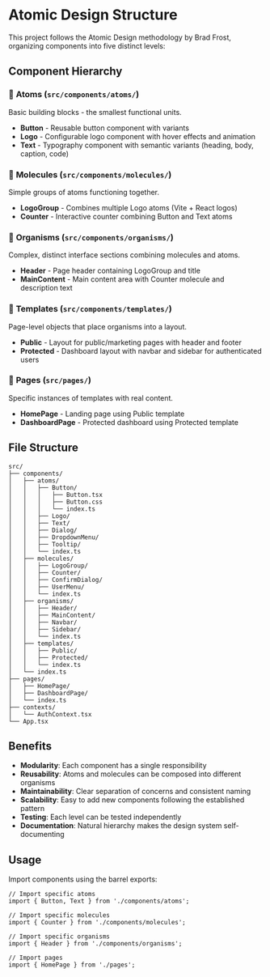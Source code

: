 # Atomic Design Structure

This project follows the Atomic Design methodology by Brad Frost, organizing components into five distinct levels:

## Component Hierarchy

### 🔬 **Atoms** (`src/components/atoms/`)
Basic building blocks - the smallest functional units.

- **Button** - Reusable button component with variants
- **Logo** - Configurable logo component with hover effects and animation
- **Text** - Typography component with semantic variants (heading, body, caption, code)

### 🧬 **Molecules** (`src/components/molecules/`)
Simple groups of atoms functioning together.

- **LogoGroup** - Combines multiple Logo atoms (Vite + React logos)
- **Counter** - Interactive counter combining Button and Text atoms

### 🦠 **Organisms** (`src/components/organisms/`)
Complex, distinct interface sections combining molecules and atoms.

- **Header** - Page header containing LogoGroup and title
- **MainContent** - Main content area with Counter molecule and description text

### 📄 **Templates** (`src/components/templates/`)
Page-level objects that place organisms into a layout.

- **Public** - Layout for public/marketing pages with header and footer
- **Protected** - Dashboard layout with navbar and sidebar for authenticated users

### 📱 **Pages** (`src/pages/`)
Specific instances of templates with real content.

- **HomePage** - Landing page using Public template
- **DashboardPage** - Protected dashboard using Protected template

## File Structure

```
src/
├── components/
│   ├── atoms/
│   │   ├── Button/
│   │   │   ├── Button.tsx
│   │   │   ├── Button.css
│   │   │   └── index.ts
│   │   ├── Logo/
│   │   ├── Text/
│   │   ├── Dialog/
│   │   ├── DropdownMenu/
│   │   ├── Tooltip/
│   │   └── index.ts
│   ├── molecules/
│   │   ├── LogoGroup/
│   │   ├── Counter/
│   │   ├── ConfirmDialog/
│   │   ├── UserMenu/
│   │   └── index.ts
│   ├── organisms/
│   │   ├── Header/
│   │   ├── MainContent/
│   │   ├── Navbar/
│   │   ├── Sidebar/
│   │   └── index.ts
│   ├── templates/
│   │   ├── Public/
│   │   ├── Protected/
│   │   └── index.ts
│   └── index.ts
├── pages/
│   ├── HomePage/
│   ├── DashboardPage/
│   └── index.ts
├── contexts/
│   └── AuthContext.tsx
└── App.tsx
```

## Benefits

- **Modularity**: Each component has a single responsibility
- **Reusability**: Atoms and molecules can be composed into different organisms
- **Maintainability**: Clear separation of concerns and consistent naming
- **Scalability**: Easy to add new components following the established pattern
- **Testing**: Each level can be tested independently
- **Documentation**: Natural hierarchy makes the design system self-documenting

## Usage

Import components using the barrel exports:

```tsx
// Import specific atoms
import { Button, Text } from './components/atoms';

// Import specific molecules
import { Counter } from './components/molecules';

// Import specific organisms
import { Header } from './components/organisms';

// Import pages
import { HomePage } from './pages';
```